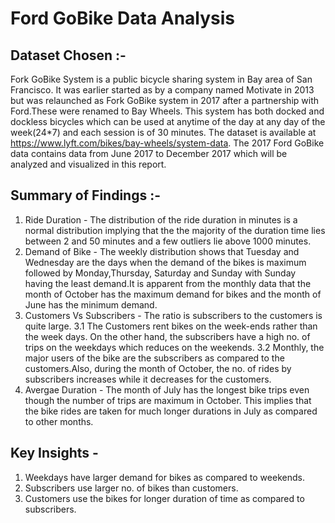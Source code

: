# Ford GoBike Data Analysis


## Dataset Chosen :-
Fork GoBike System is a public bicycle sharing system in Bay area of San Francisco. It was earlier started as by a company named Motivate in 2013 but was relaunched as Fork GoBike system in 2017 after a partnership with Ford.These were renamed to Bay Wheels. This system has both docked and dockless bicycles which can be used at anytime of the day at any day of the week(24*7) and each session is of 30 minutes. The dataset is available at https://www.lyft.com/bikes/bay-wheels/system-data.
The 2017 Ford GoBike data contains data from June 2017 to December 2017 which will be analyzed and visualized in this report.

## Summary of Findings :-
1. Ride Duration - The distribution of the ride duration in minutes is a normal distribution implying that the the majority of the duration time lies between 2 and 50 minutes and a few outliers lie above 1000 minutes.
2. Demand of Bike - The weekly distribution shows that Tuesday and Wednesday are the days when the demand of the bikes is maximum followed by Monday,Thursday, Saturday and Sunday with Sunday having the least demand.It is apparent from the monthly data that the month of October has the maximum demand for bikes and the month of June has the minimum demand.
3. Customers Vs Subscribers - The ratio is subscribers to the customers is quite large.
    3.1 The Customers rent bikes on the week-ends rather than the week days. On the other hand, the subscribers have a high   no. of trips on the weekdays which reduces on the weekends.
    3.2 Monthly, the major users of the bike are the subscribers as compared to the customers.Also, during the month of October, the no. of rides by subscribers increases while it decreases for the customers.
4. Avergae Duration - The month of July has the longest bike trips even though the number of trips are maximum in October. This implies that the bike rides are taken for much longer durations in July as compared to other months.

## Key Insights -
1. Weekdays have larger demand for bikes as compared to weekends.
2. Subscribers use larger no. of bikes than customers.
3. Customers use the bikes for longer duration of time as compared to subscribers.

